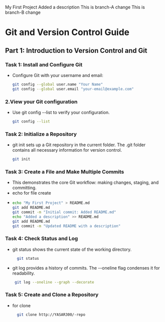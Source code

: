 My First Project
Added a description
This is branch-A change
This is branch-B change

# Git and Version Control Guide

## Part 1: Introduction to Version Control and Git

### Task 1: Install and Configure Git
- Configure Git with your username and email:
  ```bash
  git config --global user.name "Your Name"
  git config --global user.email "your-email@example.com"

### 2.View your Git configuration
- Use git config --list to verify your configuration.
   ```bash
   git config --list


### Task 2: Initialize a Repository
- git init sets up a Git repository in the current folder. The .git folder contains all necessary
 information for version control.
   ```bash
   git init

### Task 3: Create a File and Make Multiple Commits

 - This demonstrates the core Git workflow: making changes, staging, and committing.
 - echo for file create
 - 
   ```bash
   echo "My First Project" > README.md
   git add README.md
   git commit -m "Initial commit: Added README.md"
   echo "Added a description" >> README.md
   git add README.md
   git commit -m "Updated README with a description"


### Task 4: Check Status and Log
 - git status shows the current state of the working directory.

   ```bash
     git status
 - git log provides a history of commits. The --oneline flag condenses it for readability.

   ```bash
    git log --oneline --graph --decorate

### Task 5: Create and Clone a Repository
  - for clone

    ```bash
      git clone http://YASAR300/-repo